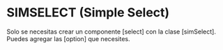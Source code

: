# SIMSELECT (Simple Select)
Solo se necesitas crear un componente [select] con la clase [simSelect]. Puedes agregar las [option] que necesites.
